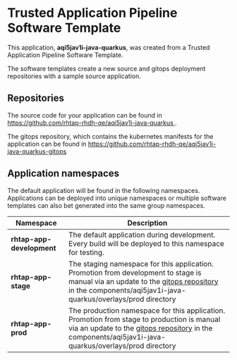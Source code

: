 # Trusted Application Pipeline Software Template

This application, **aqi5jav1i-java-quarkus**, was created from a Trusted Application Pipeline Software Template.

The software templates create a new source and gitops deployment repositories with a sample source application. 

## Repositories

The source code for your application can be found in [https://github.com/rhtap-rhdh-qe/aqi5jav1i-java-quarkus ](https://github.com/rhtap-rhdh-qe/aqi5jav1i-java-quarkus ).
 
The gitops repository, which contains the kubernetes manifests for the application can be found in 
[https://github.com/rhtap-rhdh-qe/aqi5jav1i-java-quarkus-gitops ](https://github.com/rhtap-rhdh-qe/aqi5jav1i-java-quarkus-gitops ) 

## Application namespaces 

The default application will be found in the following namespaces. Applications can be deployed into unique namespaces or multiple software templates can also bet generated into the same group namespaces.  

|  Namespace   |  Description   |  
| -------- | -------- |   
| **rhtap-app-development** | The default application during development. Every build will be deployed to this namespace for testing. | 
| **rhtap-app-stage** | The staging namespace for this application. Promotion from development to stage is manual via an update to the [gitops repository](https://github.com/rhtap-rhdh-qe/aqi5jav1i-java-quarkus-gitops ) in the components/aqi5jav1i-java-quarkus/overlays/prod directory |  
| **rhtap-app-prod** | The production namespace for this application. Promotion from stage to production is manual via an update to the [gitops repository](https://github.com/rhtap-rhdh-qe/aqi5jav1i-java-quarkus-gitops ) in the components/aqi5jav1i-java-quarkus/overlays/prod directory | 